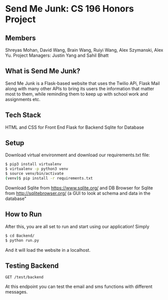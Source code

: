 # Send Me Junk: CS 196 Honors Project

## Members
Shreyas Mohan, David Wang, Brain Wang, Ruiyi Wang, Alex Szymanski, Alex Yu.
Project Managers: Justin Yang and Sahil Bhatt

## What is Send Me Junk?
Send Me Junk is a Flask-based website that uses the Twilio APi, Flask Mail along with many other APIs to bring its users the information that matter most to them, while reminding them to keep up with school work and assignments etc.

## Tech Stack
HTML and CSS for Front End
Flask for Backend
Sqlite for Database

## Setup

Download virtual environment and download our requirements.txt file:

```bash
$ pip3 install virtualenv
$ virtualenv -p python3 venv
$ source venv/bin/activate
(venv)$ pip install -r requirements.txt
```

Download Sqlite from https://www.sqlite.org/ and DB Browser for Sqlite from http://sqlitebrowser.org/ (a GUI to look at schema and data in the database"

## How to Run

After this, you are all set to run and start using our application!
Simply

```bash
$ cd Backend/
$ python run.py
```

And it will load the website in a localhost.

## Testing Backend

    GET /test/backend
At this endpoint you can test the email and sms functions with different messages.
